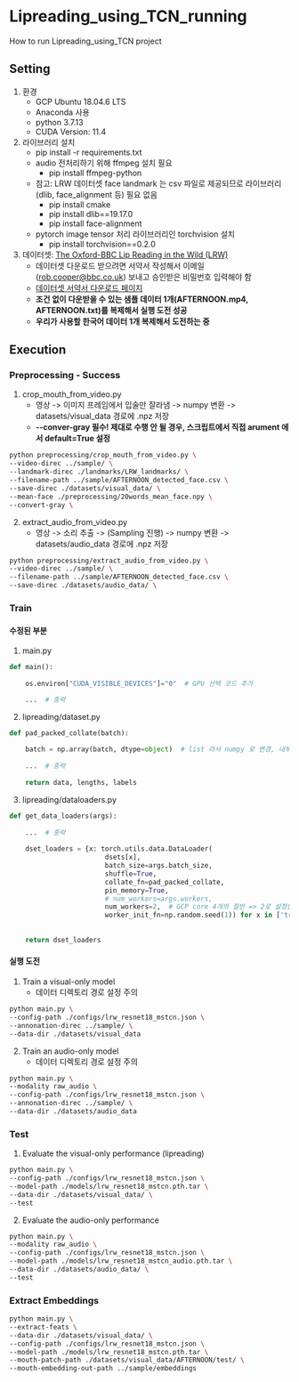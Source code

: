 # Lipreading_using_TCN_running
How to run Lipreading_using_TCN project

## Setting

1. 환경
    - GCP Ubuntu 18.04.6 LTS
    - Anaconda 사용
    - python 3.7.13
    - CUDA Version: 11.4
2. 라이브러리 설치
    - pip install -r requirements.txt
    - audio 전처리하기 위해 ffmpeg 설치 필요
        - pip install ffmpeg-python
    - 참고: LRW 데이터셋 face landmark 는 csv 파일로 제공되므로 라이브러리(dlib, face_alignment 등) 필요 없음
        - pip install cmake
        - pip install dlib==19.17.0
        - pip install face-alignment
    - pytorch image tensor 처리 라이브러리인 torchvision 설치
        - pip install torchvision==0.2.0
3. 데이터셋: [The Oxford-BBC Lip Reading in the Wild (LRW)](https://www.robots.ox.ac.uk/~vgg/data/lip_reading/lrw1.html)
    - 데이터셋 다운로드 받으려면 서약서 작성해서 이메일(rob.cooper@bbc.co.uk) 보내고 승인받은 비밀번호 입력해야 함
    - [데이터셋 서약서 다운로드 페이지](https://www.bbc.co.uk/rd/projects/lip-reading-datasets)
    - **조건 없이 다운받을 수 있는 샘플 데이터 1개(AFTERNOON.mp4, AFTERNOON.txt)를 복제해서 실행 도전 성공**
    - **우리가 사용할 한국어 데이터 1개 복제해서 도전하는 중**

## Execution

### Preprocessing - Success

1. crop_mouth_from_video.py
    - 영상 -> 이미지 프레임에서 입술만 잘라냄 -> numpy 변환 -> datasets/visual_data 경로에 .npz 저장
    - **--conver-gray 필수! 제대로 수행 안 될 경우, 스크립트에서 직접 arument 에서 default=True 설정**

```bash
python preprocessing/crop_mouth_from_video.py \
--video-direc ../sample/ \
--landmark-direc ./landmarks/LRW_landmarks/ \
--filename-path ../sample/AFTERNOON_detected_face.csv \
--save-direc ./datasets/visual_data/ \
--mean-face ./preprocessing/20words_mean_face.npy \
--convert-gray \
```

2. extract_audio_from_video.py
    - 영상 -> 소리 추출 -> (Sampling 진행) -> numpy 변환 -> datasets/audio_data 경로에 .npz 저장

```bash
python preprocessing/extract_audio_from_video.py \
--video-direc ../sample/ \
--filename-path ../sample/AFTERNOON_detected_face.csv \
--save-direc ./datasets/audio_data/ \
```

### Train

#### 수정된 부분

1. main.py

```python
def main():
    
    os.environ["CUDA_VISIBLE_DEVICES"]="0"  # GPU 선택 코드 추가

    ...  # 중략
```

2. lipreading/dataset.py

```python
def pad_packed_collate(batch):
    
    batch = np.array(batch, dtype=object)  # list 라서 numpy 로 변경, 내부 요소 리스트 길이가 달라서 dytpe=object 설정하는 코드 추가
    
    ...  # 중략
    
    return data, lengths, labels
```

3. lipreading/dataloaders.py

```python
def get_data_loaders(args):
    
    ...  # 중략
    
    dset_loaders = {x: torch.utils.data.DataLoader(
                        dsets[x],
                        batch_size=args.batch_size,
                        shuffle=True,
                        collate_fn=pad_packed_collate,
                        pin_memory=True,
                        # num_workers=args.workers,
                        num_workers=2,  # GCP core 4개의 절반 => 2로 설정한 코드로 변경
                        worker_init_fn=np.random.seed(1)) for x in ['train', 'val', 'test']}
    
    
    return dset_loaders
```


#### 실행 도전

1. Train a visual-only model
    - 데이터 디렉토리 경로 설정 주의

```bash
python main.py \
--config-path ./configs/lrw_resnet18_mstcn.json \
--annonation-direc ../sample/ \
--data-dir ./datasets/visual_data
```

2. Train an audio-only model
    - 데이터 디렉토리 경로 설정 주의

```bash
python main.py \
--modality raw_audio \
--config-path ./configs/lrw_resnet18_mstcn.json \
--annonation-direc ../sample/ \
--data-dir ./datasets/audio_data
```

### Test

1. Evaluate the visual-only performance (lipreading)

```bash
python main.py \
--config-path ./configs/lrw_resnet18_mstcn.json \
--model-path ./models/lrw_resnet18_mstcn.pth.tar \
--data-dir ./datasets/visual_data/ \
--test
```

2. Evaluate the audio-only performance

```bash
python main.py \
--modality raw_audio \
--config-path ./configs/lrw_resnet18_mstcn.json \
--model-path ./models/lrw_resnet18_mstcn_audio.pth.tar \
--data-dir ./datasets/audio_data/ \
--test
```

### Extract Embeddings

```bash
python main.py \
--extract-feats \
--data-dir ./datasets/visual_data/ \
--config-path ./configs/lrw_resnet18_mstcn.json \
--model-path ./models/lrw_resnet18_mstcn.pth.tar \
--mouth-patch-path ./datasets/visual_data/AFTERNOON/test/ \
--mouth-embedding-out-path ../sample/embeddings
```
